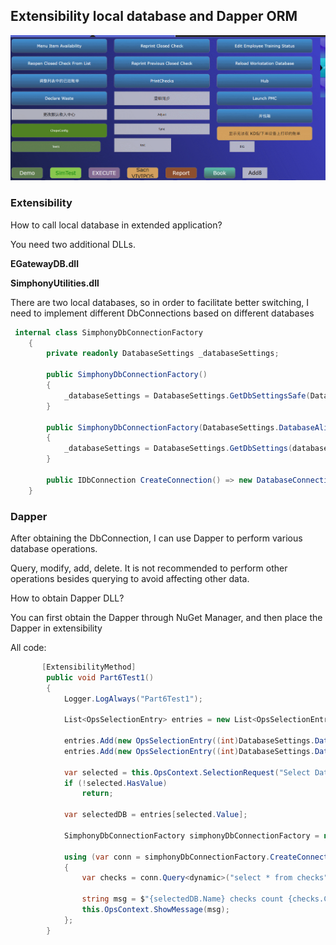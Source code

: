 ## Extensibility local database and Dapper ORM

![GIF 2023-9-25 20-37-21](./images/GIF2023925203721.gif)

### Extensibility

How to call local database in extended application?

You need two additional DLLs.

**EGatewayDB.dll**

**SimphonyUtilities.dll**

There are two local databases, so in order to facilitate better switching, I need to implement different DbConnections based on different databases

```c#
 internal class SimphonyDbConnectionFactory
    {
        private readonly DatabaseSettings _databaseSettings;

        public SimphonyDbConnectionFactory()
        {
            _databaseSettings = DatabaseSettings.GetDbSettingsSafe(DatabaseSettings.DatabaseAlias.LocalDb);
        }

        public SimphonyDbConnectionFactory(DatabaseSettings.DatabaseAlias database)
        {
            _databaseSettings = DatabaseSettings.GetDbSettings(database);
        }

        public IDbConnection CreateConnection() => new DatabaseConnection(_databaseSettings).Connection as DbConnection;
    }
```

### Dapper

After obtaining the DbConnection, I can use Dapper to perform various database operations.

Query, modify, add, delete. It is not recommended to perform other operations besides querying to avoid affecting other data.

How to obtain Dapper DLL?

You can first obtain the Dapper through NuGet Manager, and then place the Dapper in extensibility



All code:

```c#
       [ExtensibilityMethod]
        public void Part6Test1()
        {
            Logger.LogAlways("Part6Test1");

            List<OpsSelectionEntry> entries = new List<OpsSelectionEntry>();

            entries.Add(new OpsSelectionEntry((int)DatabaseSettings.DatabaseAlias.LocalDb, "DataStore"));
            entries.Add(new OpsSelectionEntry((int)DatabaseSettings.DatabaseAlias.CPServiceDb, "CheckPostingDB"));

            var selected = this.OpsContext.SelectionRequest("Select Database", "Please Select Execute Database", entries);
            if (!selected.HasValue)
                return;

            var selectedDB = entries[selected.Value];

            SimphonyDbConnectionFactory simphonyDbConnectionFactory = new SimphonyDbConnectionFactory((DatabaseSettings.DatabaseAlias)selectedDB.Number);

            using (var conn = simphonyDbConnectionFactory.CreateConnection())
            {
                var checks = conn.Query<dynamic>("select * from checks");

                string msg = $"{selectedDB.Name} checks count {checks.Count()}";
                this.OpsContext.ShowMessage(msg);
            };
        }
```









